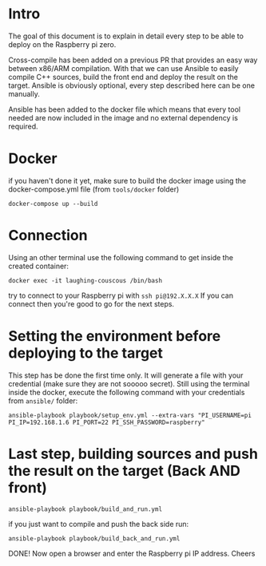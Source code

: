 # Intro

The goal of this document is to explain in detail every step to be able to deploy on the Raspberry pi zero.

Cross-compile has been added on a previous PR that provides an easy way between x86/ARM compilation. With that we can use Ansible to easily compile C++ sources, build the front end and deploy the result on the target. Ansible is obviously optional, every step described here can be one manually.

Ansible has been added to the docker file which means that every tool needed are now included in the image and no external dependency is required.

# Docker

if you haven't done it yet, make sure to build the docker image using the docker-compose.yml file (from `tools/docker` folder)

```
docker-compose up --build
```

# Connection

Using an other terminal use the following command to get inside the created container:

```
docker exec -it laughing-couscous /bin/bash
```

try to connect to your Raspberry pi with
`ssh pi@192.X.X.X`
If you can connect then you're good to go for the next steps.

# Setting the environment before deploying to the target

This step has be done the first time only. It will generate a file with your credential (make sure they are not sooooo secret). Still using the terminal inside the docker, execute the following command with your credentials from `ansible/` folder:

```
ansible-playbook playbook/setup_env.yml --extra-vars "PI_USERNAME=pi PI_IP=192.168.1.6 PI_PORT=22 PI_SSH_PASSWORD=raspberry"
```

# Last step, building sources and push the result on the target (Back AND front)

```
ansible-playbook playbook/build_and_run.yml
```

if you just want to compile and push the back side run:

```
ansible-playbook playbook/build_back_and_run.yml
```

DONE! Now open a browser and enter the Raspberry pi IP address.
Cheers
